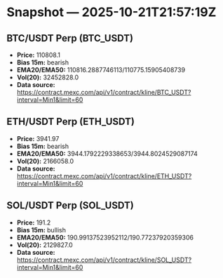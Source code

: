 # Snapshot — 2025-10-21T21:57:19Z

## BTC/USDT Perp (BTC_USDT)
- **Price:** 110808.1
- **Bias 15m:** bearish
- **EMA20/EMA50:** 110816.2887746113/110775.15905408739
- **Vol(20):** 32452828.0
- **Data source:** https://contract.mexc.com/api/v1/contract/kline/BTC_USDT?interval=Min1&limit=60

## ETH/USDT Perp (ETH_USDT)
- **Price:** 3941.97
- **Bias 15m:** bearish
- **EMA20/EMA50:** 3944.1792229338653/3944.8024529087174
- **Vol(20):** 2166058.0
- **Data source:** https://contract.mexc.com/api/v1/contract/kline/ETH_USDT?interval=Min1&limit=60

## SOL/USDT Perp (SOL_USDT)
- **Price:** 191.2
- **Bias 15m:** bullish
- **EMA20/EMA50:** 190.99137523952112/190.77237920359306
- **Vol(20):** 2129827.0
- **Data source:** https://contract.mexc.com/api/v1/contract/kline/SOL_USDT?interval=Min1&limit=60

